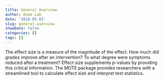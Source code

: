 ```yaml
---
title: General Overview
author: Doom Lab
date: '2018-05-03'
slug: general-overview
showDate: false
categories: []
tags: []
---
```


The effect size is a measure of the magnitude of the effect. How much did grades improve after an intervention? To what degree were symptoms reduced after a treatment? Effect size supplements p-values by providing this critical information. The MOTE package provides researchers with a streamlined tool to calculate effect size and interpret test statistics.